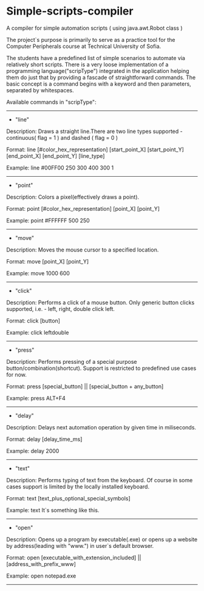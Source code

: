 # Simple-scripts-compiler
A compiler for simple automation scripts ( using java.awt.Robot class )

The project`s purpose is primarily to serve as a practice tool for the Computer Peripherals course at Technical University of Sofia.

The students have a predefined list of simple scenarios to automate via relatively short scripts. There is a very loose implementation
of a programming language("scripType") integrated in the application helping them do just that by providing a fascade of straightforward
commands. The basic concept is a command begins with a keyword and then parameters, separated by whitespaces.

Available commands in "scripType":
______________________________________________________________________________________________________________________________
- "line"
  
Description: Draws a straight line.There are two line types supported - continuous( flag = 1 ) and dashed ( flag = 0 )
  
Format: line [#color_hex_representation] [start_point_X] [start_point_Y] [end_point_X] [end_point_Y] [line_type]
  
Example: line #00FF00 250 300 400 300 1

------------------------------------------------------------------------------------------------------------------------------
- "point"
  
Description: Colors a pixel(effectively draws a point).

Format: point [#color_hex_representation] [point_X] [point_Y]
  
Example: point #FFFFFF 500 250

------------------------------------------------------------------------------------------------------------------------------
- "move"

Description: Moves the mouse cursor to a specified location.

Format: move [point_X] [point_Y]

Example: move 1000 600

------------------------------------------------------------------------------------------------------------------------------
- "click"
  
Description: Performs a click of a mouse button. Only generic button clicks supported, i.e. - left, right, double click left. 
  
Format: click [button]
  
Example: click leftdouble

------------------------------------------------------------------------------------------------------------------------------
- "press"
  
Description: Performs pressing of a special purpose button/combination(shortcut). Support is restricted to predefined use cases for now.
  
Format: press [special_button] || [special_button + any_button]
  
Example: press ALT+F4

------------------------------------------------------------------------------------------------------------------------------
- "delay"
  
Description: Delays next automation operation by given time in miliseconds. 
  
Format: delay [delay_time_ms]
  
Example: delay 2000

------------------------------------------------------------------------------------------------------------------------------
- "text"
  
Description: Performs typing of text from the keyboard. Of course in some cases support is limited by the locally installed keyboard. 
  
Format: text [text_plus_optional_special_symbols]
  
Example: text It`s something like this.

------------------------------------------------------------------------------------------------------------------------------
- "open"
  
Description: Opens up a program by executable(.exe) or opens up a website by address(leading with "www.") in user`s default browser.
  
Format: open [executable_with_extension_included] || [address_with_prefix_www]
  
Example: open notepad.exe  

______________________________________________________________________________________________________________________________






